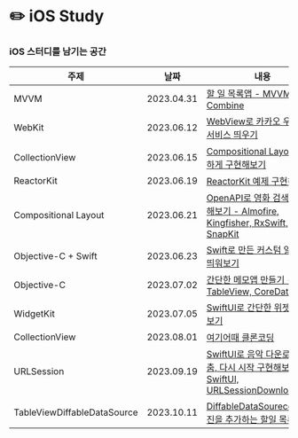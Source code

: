 # ✏️ iOS Study
### iOS 스터디를 남기는 공간
|주제|날짜|내용|
|------|---|---|
| MVVM |2023.04.31|[할 일 목록앱 - MVVM, Combine](https://github.com/tea-hkim/iOS-study/tree/main/MVVM/ToDoApp)|
| WebKit |2023.06.12|[WebView로 카카오 우편번호 서비스 띄우기](https://github.com/tea-hkim/iOS-study/tree/main/WebKit/WebViewPractice)|
| CollectionView |2023.06.15|[Compositional Layout 간단하게 구현해보기](https://github.com/tea-hkim/iOS-study/tree/main/CollectionView/BasicCompositionalLayout)|
| ReactorKit |2023.06.19|[ReactorKit 예제 구현해보기]()|
| Compositional Layout |2023.06.21|[OpenAPI로 영화 검색 앱 구현해보기 -  Almofire, Kingfisher, RxSwift, SnapKit](https://github.com/tea-hkim/iOS-study/tree/main/CollectionView/MovieApp)|
| Objective-C + Swift |2023.06.23|[Swift로 만든 커스텀 알림창 띄워보기](https://github.com/tea-hkim/iOS-study/tree/main/Objective-C/CustomAlertWithSwift)|
| Objective-C |2023.07.02|[간단한 메모앱 만들기 - TableView, CoreData](https://github.com/tea-hkim/iOS-study/tree/main/Objective-C/MemoApp)|
| WidgetKit |2023.07.05|[SwiftUI로 간단한 위젯 만들어보기](https://github.com/tea-hkim/iOS-study/tree/main/WidgetKit/WidgetPractice)|
| CollectionView |2023.08.01|[여기어때 클론코딩](https://github.com/tea-hkim/iOS-study/tree/main/CollectionView/YeogiEottaeClone)|
| URLSession |2023.09.19|[SwiftUI로 음악 다운로드, 멈춤, 다시 시작 구현해보기 - SwiftUI, URLSessionDownloadTask]()|
| TableViewDiffableDataSource |2023.10.11|[DiffableDataSourece로 사진을 추가하는 할일 목록 만들]()|


